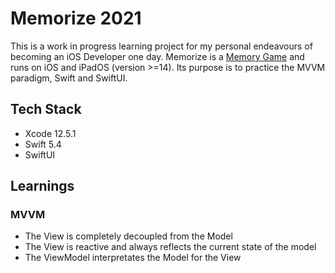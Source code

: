 # Memorize 2021

This is a work in progress learning project for my personal endeavours of becoming an iOS Developer one day.
Memorize is a [Memory Game](https://en.wikipedia.org/wiki/Matching_game) and runs on iOS and iPadOS (version >=14). Its purpose is to practice the MVVM paradigm, Swift and SwiftUI.

## Tech Stack
- Xcode 12.5.1
- Swift 5.4
- SwiftUI 

## Learnings
### MVVM
- The View is completely decoupled from the Model
- The View is reactive and always reflects the current state of the model
- The ViewModel interpretates the Model for the View
